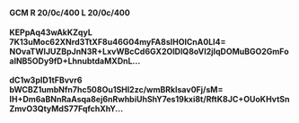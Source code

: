 #### GCM R 20/0c/400 L 20/0c/400
**KEPpAq43wAkKZqyL**<br/>**7K13uMoc62XNrd3TtXF8u46G04myFA8sIHOlCnA0LI4=**<br/>**NOvaTWIJUZBpJnN3R+LxvWBcCd6GX2OlDIQ8oVI2jIqDOMuBGO2GmFoalNB5ODy9fD+LhnubtdaMXDnL...**<br/><br/>
**dC1w3pID1tFBvvr6**<br/>**bWCBZ1umbNfn7hc508Ou1SHl2zc/wmBRkIsav0Fj/sM=**<br/>**IH+Dm6aBNnRaAsqa8ej6nRwhbiUhShY7es19kxi8t/RftK8JC+OUoKHvtSnZmvO3QtyMdS77FqfchXhY...**